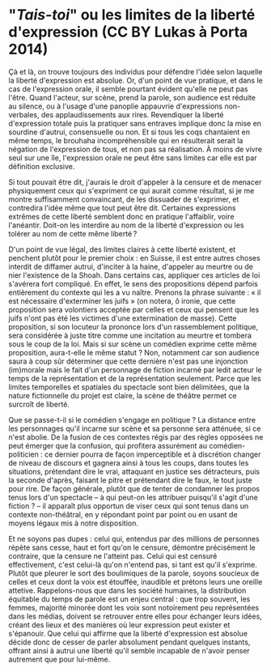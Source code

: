 # "*Tais-toi*" ou les limites de la liberté d'expression (CC BY Lukas à Porta 2014)

Çà et là, on trouve toujours des individus pour défendre l'idée selon laquelle la liberté d'expression est absolue. Or, d'un point de vue pratique, et dans le cas de l'expression orale, il semble pourtant évident qu'elle ne peut pas l'être. Quand l'acteur, sur scène, prend la parole, son audience est réduite au silence, ou à l'usage d'une panoplie appauvrie d'expressions non-verbales, des applaudissements aux rires. Revendiquer la liberté d'expression totale puis la pratiquer sans entraves implique donc la mise en sourdine d'autrui, consensuelle ou non. Et si tous les coqs chantaient en même temps, le brouhaha incompréhensible qui en résulterait serait la négation de l'expression de tous, et non pas sa réalisation. À moins de vivre seul sur une île, l'expression orale ne peut être sans limites car elle est par définition exclusive. 

Si tout pouvait être dit, j'aurais le droit d'appeler à la censure et de menacer physiquement ceux qui s'expriment ce qui aurait comme résultat, si je me montre suffisamment convaincant, de les dissuader de s'exprimer, et contredira l'idée même que tout peut être dit. Certaines expressions extrêmes de cette liberté semblent donc en pratique l'affaiblir, voire l'anéantir. Doit-on les interdire au nom de la liberté d'expression ou les tolérer au nom de cette même liberté ? 

D'un point de vue légal, des limites claires à cette liberté existent, et penchent plutôt pour le premier choix : en Suisse, il est entre autres choses interdit de diffamer autrui, d'inciter à la haine, d'appeler au meurtre ou de nier l'existence de la Shoah. Dans certains cas, appliquer ces articles de loi s'avérera fort compliqué. En effet, le sens des propositions dépend parfois entièrement du contexte qui les a vu naître. Prenons la phrase suivante : « il est nécessaire d'exterminer les juifs » (on notera, ô ironie, que cette proposition sera volontiers acceptée par celles et ceux qui pensent que les juifs n'ont pas été les victimes d'une extermination de masse). Cette proposition, si son locuteur la prononce lors d'un rassemblement politique, sera considérée à juste titre comme une incitation au meurtre et tombera sous le coup de la loi. Mais si sur scène un comédien exprime cette même proposition, aura-t-elle le même statut ? Non, notamment car son audience saura à coup sûr déterminer que cette dernière n'est pas une injonction (im)morale mais le fait d'un personnage de fiction incarné par ledit acteur le temps de la représentation et de la représentation seulement. Parce que les limites temporelles et spatiales du spectacle sont bien délimitées, que la nature fictionnelle du projet est claire, la scène de théâtre permet ce surcroît de liberté. 

Que se passe-t-il si le comédien s'engage en politique ? La distance entre les personnages qu'il incarne sur scène et sa personne sera atténuée, si ce n'est abolie. De la fusion de ces contextes régis par des règles opposées ne peut émerger que la confusion, qui profitera assurément au comédien-politicien : ce dernier pourra de façon imperceptible et à discrétion changer de niveau de discours et gagnera ainsi à tous les coups, dans toutes les situations, prétendant dire le vrai, attaquant en justice ses détracteurs, puis la seconde d'après, faisant le pitre et prétendant dire le faux, le tout juste pour rire. De façon générale, plutôt que de tenter de condamner les propos tenus lors d'un spectacle – à qui peut-on les attribuer puisqu'il s'agit d'une fiction ? – il apparaît plus opportun de viser ceux qui sont tenus dans un contexte non-théâtral, en y répondant point par point ou en usant de moyens légaux mis à notre disposition. 

Et ne soyons pas dupes : celui qui, entendus par des millions de personnes répète sans cesse, haut et fort qu'on le censure, démontre précisément le contraire, que la censure ne l'atteint pas. Celui qui est censuré effectivement, c'est celui-là qu'on n'entend pas, si tant est qu'il s'exprime. Plutôt que pleurer le sort des boulimiques de la parole, soyons soucieux de celles et ceux dont la voix est étouffée, inaudible et prétons leurs une oreille attetive. Rappelons-nous que dans les société humaines, la distribution équitable du temps de parole est un enjeu central : que trop souvent, les femmes, majorité minorée dont les voix sont notoirement peu représentées dans les médias, doivent se retrouver entre elles pour échanger leurs idées, créant des lieux et des manières où leur expression peut exister et s'épanouir. Que celui qui affirme que la liberté d'expression est absolue décide donc de cesser de parler absolument pendant quelques instants, offrant ainsi à autrui une liberté qu'il semble incapable de n'avoir penser autrement que pour lui-même. 